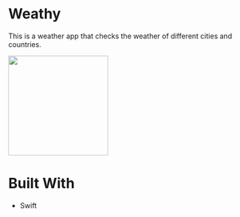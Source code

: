 # Weathy
This is a weather app that checks the weather of different cities and countries.






<img src="https://user-images.githubusercontent.com/91857167/154799617-24a9c27e-b815-4017-8dce-37900a65c0b2.png" width="200"> 





# Built With 

* Swift
